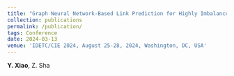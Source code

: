 ```yaml
---
title: "Graph Neural Network-Based Link Prediction for Highly Imbalanced Network Data [In Review] "
collection: publications
permalink: /publication/
tags: Conference
date: 2024-03-13
venue: 'IDETC/CIE 2024, August 25-28, 2024, Washington, DC, USA'
---
```

**Y. Xiao**, Z. Sha
